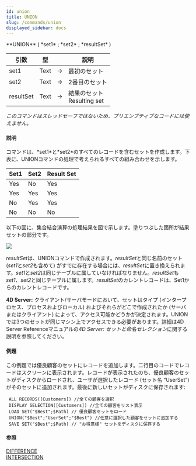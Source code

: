 ```yaml
---
id: union
title: UNION
slug: /commands/union
displayed_sidebar: docs
---
```


<!--REF #_command_.UNION.Syntax-->**UNION** ( *set1* ; *set2* ; *resultSet* )<!-- END REF-->
<!--REF #_command_.UNION.Params-->
| 引数 | 型 |  | 説明 |
| --- | --- | --- | --- |
| set1 | Text | &#8594;  | 最初のセット |
| set2 | Text | &#8594;  | 2番目のセット |
| resultSet | Text | &#8594;  | 結果のセット<br/>Resulting set |

<!-- END REF-->

*このコマンドはスレッドセーフではないため、プリエンプティブなコードには使えません。*


#### 説明 

<!--REF #_command_.UNION.Summary-->コマンドは、*set1*と*set2*のすべてのレコードを含むセットを作成します。<!-- END REF-->下表に、UNIONコマンドの処理で考えられるすべての組み合わせを示します。

| **Set1** | Set2 | Result Set |
| -------- | ---- | ---------- |
| Yes      | No   | Yes        |
| Yes      | Yes  | Yes        |
| No       | Yes  | Yes        |
| No       | No   | No         |

以下の図に、集合結合演算の処理結果を図で示します。塗りつぶした箇所が結果セットの部分です。

![](../assets/en/commands/pict33125.ja.png)

*resultSet*は、UNIONコマンドで作成されます。*resultSet*と同じ名前のセット (*set1*と*set2*も含めて) がすでに存在する場合には、*resultSet*に置き換えられます。*set1*と*set2*は同じテーブルに属していなければなりません。*resultSet*も*set1*、*set2*と同じテーブルに属します。*resultSet*のカレントレコ－ドは、Set1からのカレントレコ－ドです。

**4D Server:** クライアント/サーバモードにおいて、セットはタイプ (インタープロセス、プロセスおよびローカル) およびそれらがどこで作成されたか (サーバまたはクライアント) によって、アクセス可能かどうかが決定されます。UNIONでは3つのセットが同じマシン上でアクセスできる必要があります。詳細は4D Server Referenceマニュアルの*4D Server: セットと命名セレクション*に関する説明を参照してください。 

#### 例題 

この例題では優良顧客のセットにレコードを追加します。二行目のコードでレコードはスクリーンに表示されます。レコードが表示されたのち、優良顧客のセットがディスクからロードされ、ユーザが選択したレコード (セット名 “UserSet”) がそのセットに追加されます。最後に新しいセットがディスクに保存されます:

```4d
 ALL RECORDS([Customers]) //全ての顧客を選択
 DISPLAY SELECTION([Customers]) //全ての顧客をリスト表示
 LOAD SET("$Best";$Path) // 優良顧客セットをロード
 UNION("$Best";"UserSet";"$Best") //任意に選択した顧客をセットに追加する
 SAVE SET("$Best";$Path) // "お得意様" セットをディスクに保存する
```

#### 参照 

[DIFFERENCE](difference.md)  
[INTERSECTION](intersection.md)  